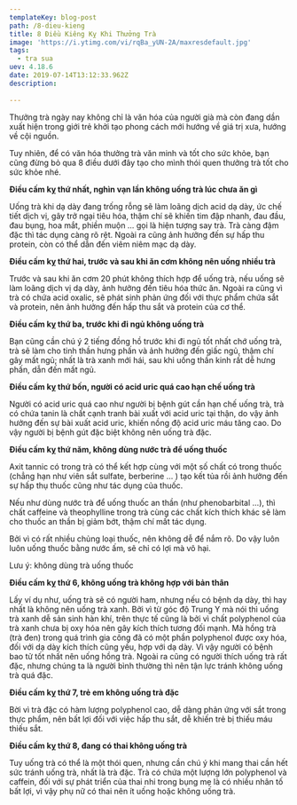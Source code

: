 ```yaml
---
templateKey: blog-post
path: /8-dieu-kieng
title: 8 Điều Kiêng Kỵ Khi Thưởng Trà
image: 'https://i.ytimg.com/vi/rqBa_yUN-2A/maxresdefault.jpg' 
tags:
  - tra sua
uev: 4.18.6
date: 2019-07-14T13:12:33.962Z
description:
 
---
```

Thưởng trà ngày nay không chỉ là văn hóa của người già mà còn đang dần xuất hiện trong giới trẻ khởi tạo phong cách mới hướng về giá trị xưa, hướng về cội nguồn. 

Tuy nhiên, để có văn hóa thưởng trà văn minh và tốt cho sức khỏe, bạn cũng đừng bỏ qua 8 điều dưới đây tạo cho mình thói quen thưởng trà tốt cho sức khỏe nhé.

**Điều cấm kỵ thứ nhất, nghìn vạn lần không uống trà lúc chưa ăn gì**

Uống trà khi dạ dày đang trống rỗng sẽ làm loãng dịch acid dạ dày, ức chế tiết dịch vị, gây trở ngại tiêu hóa, thậm chí sẽ khiến tim đập nhanh, đau đầu, đau bụng, hoa mắt, phiền muộn … gọi là hiện tượng say trà. Trà càng đậm đặc thì tác dụng càng rõ rệt. Ngoài ra cũng ảnh hưởng đến sự hấp thu protein, còn có thể dẫn đến viêm niêm mạc dạ dày.

**Điều cấm kỵ thứ hai, trước và sau khi ăn cơm không nên uống nhiều trà**

Trước và sau khi ăn cơm 20 phút không thích hợp để uống trà, nếu uống sẽ làm loãng dịch vị dạ dày, ảnh hưởng đến tiêu hóa thức ăn. Ngoài ra cũng vì trà có chứa acid oxalic, sẽ phát sinh phản ứng đối với thực phẩm chứa sắt và protein, nên ảnh hưởng đến hấp thu sắt và protein của cơ thể.

**Điều cấm kỵ thứ ba, trước khi đi ngủ không uống trà**

Bạn cũng cần chú ý 2 tiếng đồng hồ trước khi đi ngủ tốt nhất chớ uống trà, trà sẽ làm cho tinh thần hưng phấn và ảnh hưởng đến giấc ngủ, thậm chí gây mất ngủ; nhất là trà xanh mới hái, sau khi uống thần kinh rất dễ hưng phấn, dẫn đến mất ngủ.

**Điều cấm kỵ thứ bốn, người có acid uric quá cao hạn chế uống trà**

Người có acid uric quá cao như người bị bệnh gút cần hạn chế uống trà, trà có chứa tanin là chất cạnh tranh bài xuất với acid uric tại thận, do vậy ảnh hưởng đến sự bài xuất acid uric, khiến nồng độ acid uric máu tăng cao. Do vậy người bị bệnh gút đặc biệt không nên uống trà đặc.

**Điều cấm kỵ thứ năm, không dùng nước trà để uống thuốc**

Axit tannic có trong trà có thể kết hợp cùng với một số chất có trong thuốc (chẳng hạn như viên sắt sulfate, berberine … ) tạo kết tủa rồi ảnh hưởng đến sự hấp thụ thuốc cũng như tác dụng của thuốc.

Nếu như dùng nước trà để uống thuốc an thần (như phenobarbital …), thì chất caffeine và theophylline trong trà cùng các chất kích thích khác sẽ làm cho thuốc an thần bị giảm bớt, thậm chí mất tác dụng.

Bởi vì có rất nhiều chủng loại thuốc, nên không dễ để nắm rõ. Do vậy luôn luôn uống thuốc bằng nước ấm, sẽ chỉ có lợi mà vô hại.


Lưu ý: không dùng trà uống thuốc

**Điều cấm kỵ thứ 6, không uống trà không hợp với bản thân**

Lấy ví dụ như, uống trà sẽ có người ham, nhưng nếu có bệnh dạ dày, thì hay nhất là không nên uống trà xanh. Bởi vì từ góc độ Trung Y mà nói thì uống trà xanh dễ sản sinh hàn khí, trên thực tế cũng là bởi vì chất polyphenol của trà xanh chưa bị oxy hóa nên gây kích thích tương đối mạnh. Mà hồng trà (trà đen) trong quá trình gia công đã có một phần polyphenol được oxy hóa, đối với dạ dày kích thích cũng yếu, hợp với dạ dày. Vì vậy người có bệnh bao tử tốt nhất nên uống hồng trà. Ngoài ra cũng có người thích uống trà rất đặc, nhưng chúng ta là người bình thường thì nên tận lực tránh không uống trà quá đặc.


**Điều cấm kỵ thứ 7, trẻ em không uống trà đặc**

Bời vì trà đặc có hàm lượng polyphenol cao, dễ dàng phản ứng với sắt trong thực phẩm, nên bất lợi đối với việc hấp thu sắt, dễ khiến trẻ bị thiếu máu thiếu sắt.

**Điều cấm kỵ thứ 8, đang có thai không uống trà**

Tuy uống trà có thể là một thói quen, nhưng cần chú ý khi mang thai cần hết sức tránh uống trà, nhất là trà đặc. Trà có chứa một lượng lớn polyphenol và caffein, đối với sự phát triển của thai nhi trong bụng mẹ là có nhiều nhân tố bất lợi, vì vậy phụ nữ có thai nên ít uống hoặc không uống trà.
